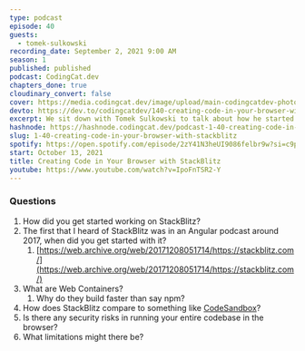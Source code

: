 ```yaml
---
type: podcast
episode: 40
guests:
  - tomek-sulkowski
recording_date: September 2, 2021 9:00 AM
season: 1
published: published
podcast: CodingCat.dev
chapters_done: true
cloudinary_convert: false
cover: https://media.codingcat.dev/image/upload/main-codingcatdev-photo/ome6ihlaksocf2rtzfhe.png
devto: https://dev.to/codingcatdev/140-creating-code-in-your-browser-with-stackblitz-33pb
excerpt: We sit down with Tomek Sulkowski to talk about how he started as an original engineer for StackBlitz. We also talk about Web Containers and how StackBlitz is leveraging them to program on the web.
hashnode: https://hashnode.codingcat.dev/podcast-1-40-creating-code-in-your-browser-with-stackblitz
slug: 1-40-creating-code-in-your-browser-with-stackblitz
spotify: https://open.spotify.com/episode/2zY41N3heUI9086felbr9w?si=c9pH-CffT76a68uMg5jFLQ
start: October 13, 2021
title: Creating Code in Your Browser with StackBlitz
youtube: https://www.youtube.com/watch?v=IpoFnTSR2-Y
---
```


### Questions

1. How did you get started working on StackBlitz?
2. The first that I heard of StackBlitz was in an Angular podcast around 2017, when did you get started with it?
   1. [https://web.archive.org/web/20171208051714/https://stackblitz.com/](https://web.archive.org/web/20171208051714/https://stackblitz.com/)
3. What are Web Containers?
   1. Why do they build faster than say npm?
4. How does StackBlitz compare to something like [CodeSandbox](https://codesandbox.io/)?
5. Is there any security risks in running your entire codebase in the browser?
6. What limitations might there be?
